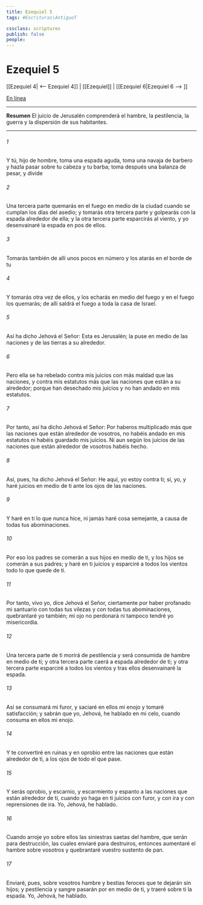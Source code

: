 ```yaml
---
title: Ezequiel 5
tags: #Escrituras\AntiguoT

cssclass: scriptures
publish: false
people:
---
```


# Ezequiel 5
[[Ezequiel 4| <-- Ezequiel 4]] | [[Ezequiel]] | [[Ezequiel 6|Ezequiel 6 --> ]]

[En línea](https://churchofjesuschrist.org/study/scriptures/ot/ezek/5?lang=spa)

---
__Resumen__
El juicio de Jerusalén comprenderá el hambre, la pestilencia, la guerra y la dispersión de sus habitantes.

---
###### 1 
Y tú, hijo de hombre, toma una espada aguda, toma una navaja de barbero y hazla pasar sobre tu cabeza y tu barba; toma después una balanza de pesar, y divide 

###### 2 
Una tercera parte quemarás en el fuego en medio de la ciudad cuando se cumplan los días del asedio; y tomarás otra tercera parte y golpearás con la espada alrededor de ella; y la otra tercera parte esparcirás al viento, y yo desenvainaré la espada en pos de ellos.

###### 3 
Tomarás también de allí unos pocos en número y los atarás en el borde de tu 

###### 4 
Y tomarás otra vez  de ellos, y los echarás en medio del fuego y en el fuego los quemarás; de allí saldrá el fuego a toda la casa de Israel.

###### 5 
Así ha dicho Jehová el Señor: Esta es Jerusalén; la puse en medio de las naciones y de las tierras a su alrededor.

###### 6 
Pero ella se ha rebelado contra mis juicios con más maldad que las naciones, y contra mis estatutos más que las naciones que están a su alrededor; porque han desechado mis juicios y no han andado en mis estatutos.

###### 7 
Por tanto, así ha dicho Jehová el Señor: Por haberos multiplicado más que las naciones que están alrededor de vosotros, no habéis andado en mis estatutos ni habéis guardado mis juicios. Ni aun según los juicios de las naciones que están alrededor de vosotros habéis hecho.

###### 8 
Así, pues, ha dicho Jehová el Señor: He aquí, yo estoy contra ti; sí, yo, y haré juicios en medio de ti ante los ojos de las naciones.

###### 9 
Y haré en ti lo que nunca hice, ni jamás haré cosa semejante, a causa de todas tus abominaciones.

###### 10 
Por eso los padres se comerán a sus hijos en medio de ti, y los hijos se comerán a sus padres; y haré en ti juicios y esparciré a todos los vientos todo lo que quede de ti.

###### 11 
Por tanto, vivo yo, dice Jehová el Señor, ciertamente por haber profanado mi santuario con todas tus vilezas y con todas tus abominaciones,  quebrantaré yo también; mi ojo no perdonará ni tampoco tendré yo misericordia.

###### 12 
Una tercera parte de ti morirá de pestilencia y será consumida de hambre en medio de ti; y otra tercera parte caerá a espada alrededor de ti; y otra tercera parte esparciré a todos los vientos y tras ellos desenvainaré la espada.

###### 13 
Así se consumará mi furor, y saciaré en ellos mi enojo y tomaré satisfacción; y sabrán que yo, Jehová, he hablado en mi celo, cuando consuma en ellos mi enojo.

###### 14 
Y te convertiré en ruinas y en oprobio entre las naciones que están alrededor de ti, a los ojos de todo el que pase.

###### 15 
Y serás oprobio, y escarnio, y escarmiento y espanto a las naciones que están alrededor de ti, cuando yo haga en ti juicios con furor, y con ira y con reprensiones de ira. Yo, Jehová, he hablado.

###### 16 
Cuando arroje yo sobre ellos las siniestras saetas del hambre, que serán para destrucción, las cuales enviaré para destruiros, entonces aumentaré el hambre sobre vosotros y quebrantaré vuestro sustento de pan.

###### 17 
Enviaré, pues, sobre vosotros hambre y bestias feroces que te dejarán sin hijos; y pestilencia y sangre pasarán por en medio de ti, y traeré sobre ti la espada. Yo, Jehová, he hablado.

